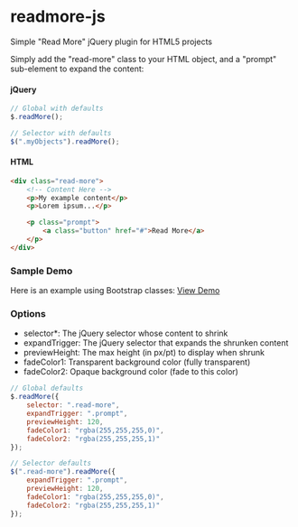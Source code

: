 # readmore-js
Simple "Read More" jQuery plugin for HTML5 projects

Simply add the "read-more" class to your HTML object, and a "prompt" sub-element to expand the content:

#### jQuery
```javascript
// Global with defaults
$.readMore();

// Selector with defaults
$(".myObjects").readMore();
```

#### HTML
```html
<div class="read-more">
    <!-- Content Here -->
    <p>My example content</p>
    <p>Lorem ipsum...</p>

    <p class="prompt">
        <a class="button" href="#">Read More</a>
    </p>
</div>
```

### Sample Demo

Here is an example using Bootstrap classes: [View Demo](https://rawgit.com/reececomo/readmore-js/master/demo.html)

### Options
- selector\*: The jQuery selector whose content to shrink 
- expandTrigger: The jQuery selector that expands the shrunken content
- previewHeight: The max height (in px/pt) to display when shrunk
- fadeColor1: Transparent background color (fully transparent)
- fadeColor2: Opaque background color (fade to this color)

```javascript
// Global defaults
$.readMore({
    selector: ".read-more",
    expandTrigger: ".prompt",
    previewHeight: 120,
    fadeColor1: "rgba(255,255,255,0)",
    fadeColor2: "rgba(255,255,255,1)"
});

// Selector defaults
$(".read-more").readMore({
    expandTrigger: ".prompt",
    previewHeight: 120,
    fadeColor1: "rgba(255,255,255,0)",
    fadeColor2: "rgba(255,255,255,1)"
});
```
